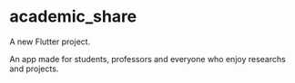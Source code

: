 # academic_share

A new Flutter project.

An app made for students, professors and everyone who enjoy researchs and projects.
